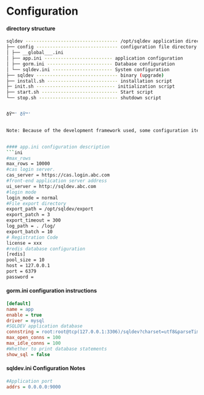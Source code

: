# Configuration

#### directory structure

```bash
sqldev ---------------------------------- /opt/sqldev application directory
├── config ------------------------------ configuration file directory
│ ├── __global___.ini
│ ├── app.ini ------------------------- application configuration
│ ├── gorm.ini ------------------------ Database configuration
│ └── sqldev.ini ---------------------- System configuration
├── sqldev ------------------------------ binary (upgrade)
├── install.sh -------------------------- installation script
├─ init.sh ----------------------------- initialization script
├── start.sh ---------------------------- Start script
└── stop.sh ----------------------------- shutdown script


ðŸ™' ðŸ™'


Note: Because of the development framework used, some configuration items are not related to the application, so they are not listed anymore, only the application-related configuration items and their descriptions are shown.


#### app.ini configuration description
```ini
#max_rows
max_rows = 10000
#cas login server.
cas_server = https://cas.login.abc.com
#front-end application server address
ui_server = http://sqldev.abc.com
#login mode
login_mode = normal
#File export directory
export_path = /opt/sqldev/export
export_patch = 3
export_timeout = 300
log_path = . /log/
export_batch = 10
# Registration Code
license = xxx
#redis database configuration
[redis]
pool_size = 10
host = 127.0.0.1
port = 6379
password =
```



#### gorm.ini configuration instructions
```ini
[default]
name = app
enable = true
driver = mysql
#SQLDEV application database
connstring = root:root@tcp(127.0.0.1:3306)/sqldev?charset=utf8&parseTime=true&loc=Asia%2FShanghai
max_open_conns = 100
max_idle_conns = 100
#Whether to print database statements
show_sql = false
```



#### sqldev.ini Configuration Notes
```ini
#Application port
addrs = 0.0.0.0:9000
```







